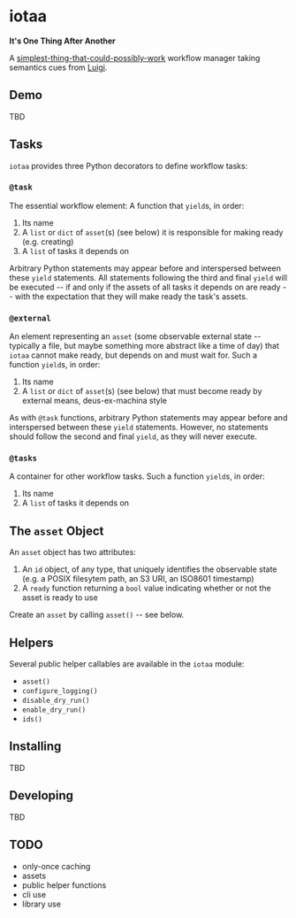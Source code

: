 # iotaa

**It's One Thing After Another**

A [simplest-thing-that-could-possibly-work](https://wiki.c2.com/?DoTheSimplestThingThatCouldPossiblyWork) workflow manager taking semantics cues from [Luigi](https://github.com/spotify/luigi).

## Demo

TBD

## Tasks

`iotaa` provides three Python decorators to define workflow tasks:

### `@task`

The essential workflow element: A function that `yield`s, in order:

1. Its name
2. A `list` or `dict` of `asset`(s) (see below) it is responsible for making ready (e.g. creating)
3. A `list` of tasks it depends on

Arbitrary Python statements may appear before and interspersed between these `yield` statements. All statements following the third and final `yield` will be executed -- if and only if the assets of all tasks it depends on are ready -- with the expectation that they will make ready the task's assets.

### `@external`

An element representing an `asset` (some observable external state -- typically a file, but maybe something more abstract like a time of day) that `iotaa` cannot make ready, but depends on and must wait for. Such a function `yield`s, in order:

1. Its name
2. A `list` or `dict` of `asset`(s) (see below) that must become ready by external means, deus-ex-machina style

As with `@task` functions, arbitrary Python statements may appear before and interspersed between these `yield` statements. However, no statements should follow the second and final `yield`, as they will never execute.

### `@tasks`

A container for other workflow tasks. Such a function `yield`s, in order:

1. Its name
2. A `list` of tasks it depends on

## The `asset` Object

An `asset` object has two attributes:

1. An `id` object, of any type, that uniquely identifies the observable state (e.g. a POSIX filesytem path, an S3 URI, an ISO8601 timestamp)
2. A `ready` function returning a `bool` value indicating whether or not the asset is ready to use

Create an `asset` by calling `asset()` -- see below.

## Helpers

Several public helper callables are available in the `iotaa` module:

- `asset()`
- `configure_logging()`
- `disable_dry_run()`
- `enable_dry_run()`
- `ids()`

## Installing

TBD

## Developing

TBD

## TODO

- only-once caching
- assets
- public helper functions
- cli use
- library use
